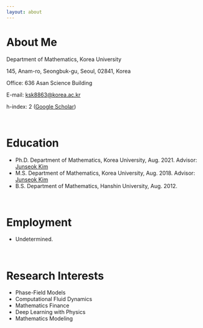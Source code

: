 ```yaml
---
layout: about 
---
```


# About Me
Department of Mathematics, Korea University

145, Anam-ro, Seongbuk-gu, Seoul, 02841, Korea

Office: 636 Asan Science Building

E-mail: ksk8863@korea.ac.kr

h-index: 2 ([Google Scholar](https://scholar.google.co.uk/citations?user=JB4JxcIAAAAJ&hl=en))

<br/>

# Education
* Ph.D. Department of Mathematics, Korea University, Aug. 2021. Advisor: [Junseok Kim](https://mathematicians.korea.ac.kr/cfdkim/)
* M.S. Department of Mathematics, Korea University, Aug. 2018. Advisor: [Junseok Kim](https://mathematicians.korea.ac.kr/cfdkim/)
* B.S. Department of Mathematics, Hanshin University, Aug. 2012.

<br/>

# Employment
* Undetermined.

<br/>

# Research Interests
* Phase-Field Models
* Computational Fluid Dynamics
* Mathematics Finance
* Deep Learning with Physics
* Mathematics Modeling

